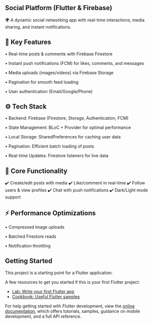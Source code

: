 ## Social Platform (Flutter & Firebase)

🌍 A dynamic social networking app with real-time interactions, media sharing, and instant notifications.

## 🚀 Key Features

• Real-time posts & comments with Firebase Firestore

• Instant push notifications (FCM) for likes, comments, and messages

• Media uploads (images/videos) via Firebase Storage

• Pagination for smooth feed loading

• User authentication (Email/Google/Phone)

## ⚙️ Tech Stack

• Backend: Firebase (Firestore, Storage, Authentication, FCM)

• State Management: BLoC + Provider for optimal performance

• Local Storage: SharedPreferences for caching user data

• Pagination: Efficient batch loading of posts

• Real-time Updates: Firestore listeners for live data

## 📱 Core Functionality

✔️ Create/edit posts with media
✔️ Like/comment in real-time
✔️ Follow users & view profiles
✔️ Chat with push notifications
✔️ Dark/Light mode support

## ⚡ Performance Optimizations

• Compressed image uploads

• Batched Firestore reads

• Notification throttling


## Getting Started

This project is a starting point for a Flutter application.

A few resources to get you started if this is your first Flutter project:

- [Lab: Write your first Flutter app](https://docs.flutter.dev/get-started/codelab)
- [Cookbook: Useful Flutter samples](https://docs.flutter.dev/cookbook)

For help getting started with Flutter development, view the
[online documentation](https://docs.flutter.dev/), which offers tutorials,
samples, guidance on mobile development, and a full API reference.
